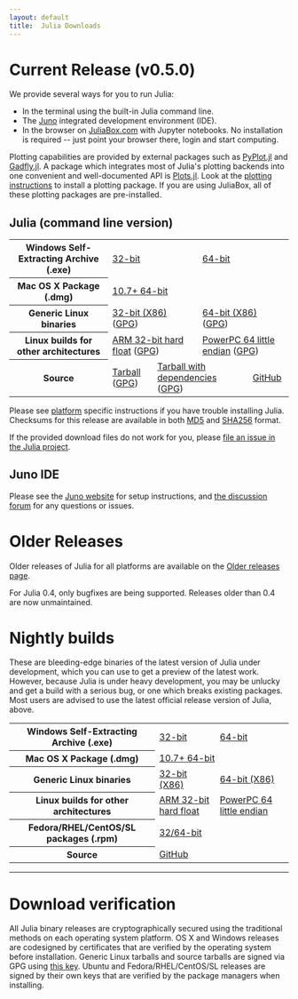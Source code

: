 ```yaml
---
layout: default
title:  Julia Downloads
---
```


# Current Release (v0.5.0)

We provide several ways for you to run Julia:

* In the terminal using the built-in Julia command line.
* The [Juno](http://www.junolab.org) integrated development environment (IDE).
* In the browser on [JuliaBox.com](https://www.juliabox.com) with Jupyter notebooks. No installation is required -- just point your browser there, login and start computing.

Plotting capabilities are provided by external packages such as
[PyPlot.jl](https://github.com/stevengj/PyPlot.jl) and [Gadfly.jl](http://gadflyjl.org). 
A package which integrates most of Julia's plotting backends into one convenient and 
well-documented API is [Plots.jl](https://github.com/tbreloff/Plots.jl). Look at the 
[plotting instructions](plotting.html) to install a plotting package. If you are using 
JuliaBox, all of these plotting packages are pre-installed.

## Julia (command line version)
<table class="downloads"><tbody>
<tr>
    <th> Windows Self-Extracting Archive (.exe) </th>
    <td colspan="3"> <a href="https://s3.amazonaws.com/julialang/bin/winnt/x86/0.5/julia-0.5.0-win32.exe">32-bit</a> </td>
    <td colspan="3"> <a href="https://s3.amazonaws.com/julialang/bin/winnt/x64/0.5/julia-0.5.0-win64.exe">64-bit</a> </td>
</tr>
<tr>
    <th> Mac OS X Package (.dmg) </th>
    <td colspan="6"> <a href="https://s3.amazonaws.com/julialang/bin/osx/x64/0.5/julia-0.5.0-osx10.7+.dmg">10.7+ 64-bit</a> </td>
</tr>
<tr>
    <th> Generic Linux binaries </th>
    <td colspan="3"> <a href="https://julialang.s3.amazonaws.com/bin/linux/x86/0.5/julia-0.5.0-linux-i686.tar.gz">32-bit (X86)</a> (<a href="https://julialang.s3.amazonaws.com/bin/linux/x86/0.5/julia-0.5.0-linux-i686.tar.gz.asc">GPG</a>)</td>
    <td colspan="3"> <a href="https://julialang.s3.amazonaws.com/bin/linux/x64/0.5/julia-0.5.0-linux-x86_64.tar.gz">64-bit (X86)</a> (<a href="https://julialang.s3.amazonaws.com/bin/linux/x64/0.5/julia-0.5.0-linux-x86_64.tar.gz.asc">GPG</a>)</td>
</tr>
<tr>
    <th> Linux builds for other architectures </th>
    <td colspan="3"> <a href="https://julialang.s3.amazonaws.com/bin/linux/arm/0.5/julia-0.5.0-linux-arm.tar.gz">ARM 32-bit hard float</a> (<a href="https://julialang.s3.amazonaws.com/bin/linux/arm/0.5/julia-0.5.0-linux-arm.tar.gz.asc">GPG</a>)</td>
    <td colspan="3"> <a href="https://julialang.s3.amazonaws.com/bin/linux/ppc64le/0.5/julia-0.5.0-linux-ppc64le.tar.gz">PowerPC 64 little endian</a> (<a href="https://julialang.s3.amazonaws.com/bin/linux/ppc64le/0.5/julia-0.5.0-linux-ppc64le.tar.gz.asc">GPG</a>)</td>
</tr>
<tr>
    <th> Source </th>
    <td colspan="2"> <a href="https://github.com/JuliaLang/julia/releases/download/v0.5.0/julia-0.5.0.tar.gz">Tarball</a> (<a href="https://github.com/JuliaLang/julia/releases/download/v0.5.0/julia-0.5.0.tar.gz.asc">GPG</a>) </td>
    <td colspan="2"> <a href="https://github.com/JuliaLang/julia/releases/download/v0.5.0/julia-0.5.0-full.tar.gz">Tarball with dependencies</a> (<a href="https://github.com/JuliaLang/julia/releases/download/v0.5.0/julia-0.5.0-full.tar.gz.asc">GPG</a>) </td>
    <td colspan="2"> <a href="https://github.com/JuliaLang/julia/tree/v0.5.0">GitHub</a> </td>
</tr>
</tbody></table>

Please see [platform](platform.html) specific instructions if you have
trouble installing Julia.  Checksums for this release are available in both [MD5](https://s3.amazonaws.com/julialang/bin/checksums/julia-0.5.0.md5) and [SHA256](https://s3.amazonaws.com/julialang/bin/checksums/julia-0.5.0.sha256) format.

If the provided download files do not work for you, please [file an
issue in the Julia project](https://github.com/JuliaLang/julia/issues).

## Juno IDE

Please see the [Juno website](http://junolab.org) for setup instructions, and [the discussion forum](http://discuss.junolab.org) for any questions or issues.

# Older Releases

Older releases of Julia for all platforms are available on the [Older releases page](http://julialang.org/downloads/oldreleases.html).

For Julia 0.4, only bugfixes are being supported. Releases older than 0.4 are now unmaintained.

# Nightly builds

These are bleeding-edge binaries of the latest version of Julia under
development, which you can use to get a preview of the latest work.  However,
because Julia is under heavy development, you may be unlucky and get a
build with a serious bug, or one which breaks existing packages.  Most users
are advised to use the latest official release version of Julia, above.

<table class="downloads"><tbody>
<tr>
    <th> Windows Self-Extracting Archive (.exe) </th>
    <td> <a href="https://status.julialang.org/download/win32">32-bit</a> </td>
    <td colspan="2"> <a href="https://status.julialang.org/download/win64">64-bit</a> </td>
</tr>
<tr>
    <th> Mac OS X Package (.dmg) </th>
    <td colspan="3"> <a href="https://status.julialang.org/download/osx10.7+">10.7+ 64-bit</a> </td>
</tr>
<tr>
    <th> Generic Linux binaries </th>
    <td> <a href="https://status.julialang.org/download/linux-i686">32-bit (X86)</a> </td>
    <td> <a href="https://status.julialang.org/download/linux-x86_64">64-bit (X86)</a> </td>
</tr>
<tr>
    <th> Linux builds for other architectures </th>
    <td> <a href="https://status.julialang.org/download/linux-arm">ARM 32-bit hard float</a> </td>
    <td> <a href="https://status.julialang.org/download/linux-powerpc64le">PowerPC 64 little endian</a> </td>
</tr>
<tr>
    <th> Fedora/RHEL/CentOS/SL packages (.rpm) </th>
    <td colspan="3"> <a href="https://copr.fedoraproject.org/coprs/nalimilan/julia-nightlies/">32/64-bit</a> </td>
</tr>
<tr>
    <th> Source </th>
    <td colspan="3"> <a href="https://github.com/JuliaLang/julia">GitHub</a> </td>
</tr>
</tbody></table>

---

# Download verification
All Julia binary releases are cryptographically secured using the traditional methods on each
operating system platform.  OS X and Windows releases are codesigned by certificates that are
verified by the operating system before installation.  Generic Linux tarballs and source tarballs
are signed via GPG using [this key](../juliareleases.asc).  Ubuntu and Fedora/RHEL/CentOS/SL
releases are signed by their own keys that are verified by the package managers when installing.
